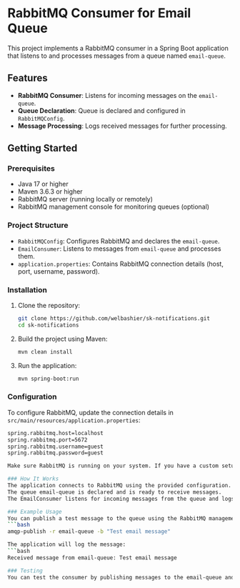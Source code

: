 # RabbitMQ Consumer for Email Queue

This project implements a RabbitMQ consumer in a Spring Boot application that listens to and processes messages from a queue named `email-queue`.

## Features

- **RabbitMQ Consumer**: Listens for incoming messages on the `email-queue`.
- **Queue Declaration**: Queue is declared and configured in `RabbitMQConfig`.
- **Message Processing**: Logs received messages for further processing.
  
## Getting Started

### Prerequisites

- Java 17 or higher
- Maven 3.6.3 or higher
- RabbitMQ server (running locally or remotely)
- RabbitMQ management console for monitoring queues (optional)

### Project Structure

- `RabbitMQConfig`: Configures RabbitMQ and declares the `email-queue`.
- `EmailConsumer`: Listens to messages from `email-queue` and processes them.
- `application.properties`: Contains RabbitMQ connection details (host, port, username, password).

### Installation

1. Clone the repository:
   ```bash
   git clone https://github.com/welbashier/sk-notifications.git
   cd sk-notifications

2. Build the project using Maven:
   ```bash
   mvn clean install

3. Run the application:
   ```bash
   mvn spring-boot:run

### Configuration
To configure RabbitMQ, update the connection details in `src/main/resources/application.properties`:
  ```bash
  spring.rabbitmq.host=localhost
  spring.rabbitmq.port=5672
  spring.rabbitmq.username=guest
  spring.rabbitmq.password=guest

Make sure RabbitMQ is running on your system. If you have a custom setup, adjust the connection details accordingly.

### How It Works
  The application connects to RabbitMQ using the provided configuration.
  The queue email-queue is declared and is ready to receive messages.
  The EmailConsumer listens for incoming messages from the queue and logs them to the console. You can extend the consumer logic to handle messages as required.

### Example Usage
  You can publish a test message to the queue using the RabbitMQ management console or any RabbitMQ client (e.g., Postman, amqp-publish):
  ```bash
  amqp-publish -r email-queue -b "Test email message"

The application will log the message:
  ```bash
  Received message from email-queue: Test email message

### Testing
  You can test the consumer by publishing messages to the email-queue and verifying that they are received and processed correctly by the application.

